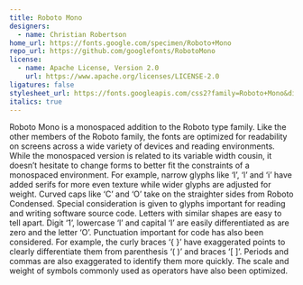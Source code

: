 ```yaml
---
title: Roboto Mono
designers:
  - name: Christian Robertson
home_url: https://fonts.google.com/specimen/Roboto+Mono
repo_url: https://github.com/googlefonts/RobotoMono
license:
  - name: Apache License, Version 2.0
    url: https://www.apache.org/licenses/LICENSE-2.0
ligatures: false
stylesheet_url: https://fonts.googleapis.com/css2?family=Roboto+Mono&display=swap
italics: true
---
```


Roboto Mono is a monospaced addition to the Roboto type family. Like the other members of the Roboto family, the fonts are optimized for readability on screens across a wide variety of devices and reading environments. While the monospaced version is related to its variable width cousin, it doesn’t hesitate to change forms to better fit the constraints of a monospaced environment. For example, narrow glyphs like ‘I’, ‘l’ and ‘i’ have added serifs for more even texture while wider glyphs are adjusted for weight. Curved caps like ‘C’ and ‘O’ take on the straighter sides from Roboto Condensed. Special consideration is given to glyphs important for reading and writing software source code. Letters with similar shapes are easy to tell apart. Digit ‘1’, lowercase ‘l’ and capital ‘I’ are easily differentiated as are zero and the letter ‘O’. Punctuation important for code has also been considered. For example, the curly braces ‘{ }’ have exaggerated points to clearly differentiate them from parenthesis ‘( )’ and braces ‘[ ]’. Periods and commas are also exaggerated to identify them more quickly. The scale and weight of symbols commonly used as operators have also been optimized.
